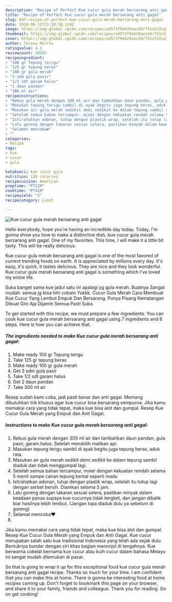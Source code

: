 ```yaml
---
description: "Recipe of Perfect Kue cucur gula merah bersarang anti gagal"
title: "Recipe of Perfect Kue cucur gula merah bersarang anti gagal"
slug: 847-recipe-of-perfect-kue-cucur-gula-merah-bersarang-anti-gagal
date: 2020-08-12T21:20:50.124Z
image: https://img-global.cpcdn.com/recipes/ad573f9eb29aecb9/751x532cq70/kue-cucur-gula-merah-bersarang-anti-gagal-foto-resep-utama.jpg
thumbnail: https://img-global.cpcdn.com/recipes/ad573f9eb29aecb9/751x532cq70/kue-cucur-gula-merah-bersarang-anti-gagal-foto-resep-utama.jpg
cover: https://img-global.cpcdn.com/recipes/ad573f9eb29aecb9/751x532cq70/kue-cucur-gula-merah-bersarang-anti-gagal-foto-resep-utama.jpg
author: Teresa Morris
ratingvalue: 4.1
reviewcount: 39502
recipeingredient:
- "100 gr Tepung terigu"
- "125 gr tepung beras"
- "100 gr gula merah"
- "3 sdm gula pasir"
- "1/2 sdt garam halus"
- "2 daun pandan"
- "300 ml air"
recipeinstructions:
- "Rebus gula merah dengan 300 ml air dan tambahkan daun pandan, gula pasir, garam halus. Setelah mendidih matikan api."
- "Masukan tepung terigu sambil di ayak begitu juga tepung beras, aduk rata."
- "Masukan air gula merah sedikit demi sedikit ke dalam tepung sambil diaduk dan tidak menggumpal lagi."
- "Setelah semua bahan tercampur, mixer dengan kekuatan rendah selama 5 menit sampe cairan tepung kental seperti madu"
- "Istirahatkan adonan, tutup dengan plastik wrap, setelah itu tutup lagi dengan serbet bersih. Diamkan selama 3 jam."
- "Lalu goreng dengan takaran sesuai selera, pastikan minyak dalam keadaan panas supaya kue cucurnya tidak lengket, dan jangan dibalik biar hasilnya lebih lembut. (Jangan lupa diaduk dulu ya sebelum di goreng)"
- "Selamat mencoba❤️"
- ""
categories:
- Recipe
tags:
- kue
- cucur
- gula

katakunci: kue cucur gula 
nutrition: 136 calories
recipecuisine: American
preptime: "PT12M"
cooktime: "PT41M"
recipeyield: "2"
recipecategory: Lunch

---
```



![Kue cucur gula merah bersarang anti gagal](https://img-global.cpcdn.com/recipes/ad573f9eb29aecb9/751x532cq70/kue-cucur-gula-merah-bersarang-anti-gagal-foto-resep-utama.jpg)

Hello everybody, hope you're having an incredible day today. Today, I'm gonna show you how to make a distinctive dish, kue cucur gula merah bersarang anti gagal. One of my favorites. This time, I will make it a little bit tasty. This will be really delicious.

Kue cucur gula merah bersarang anti gagal is one of the most favored of current trending foods on earth. It is appreciated by millions every day. It's easy, it's quick, it tastes delicious. They are nice and they look wonderful. Kue cucur gula merah bersarang anti gagal is something which I've loved my entire life.

Suka banget sama kue jadul satu ini apalagi yg gula merah. Buatnya Sangat mudah. semua jg bisa hihi cobain Yukkk. Cucur Gula Merah Cara Membuat Kue Cucur Yang Lembut Empuk Dan Bersarang. Punya Pisang Kematangan Dibuat Gini Aja Dijamin Semua Pasti Suka.


To get started with this recipe, we must prepare a few ingredients. You can cook kue cucur gula merah bersarang anti gagal using 7 ingredients and 8 steps. Here is how you can achieve that.

<!--inarticleads1-->

##### The ingredients needed to make Kue cucur gula merah bersarang anti gagal:

1. Make ready 100 gr Tepung terigu
1. Take 125 gr tepung beras
1. Make ready 100 gr gula merah
1. Get 3 sdm gula pasir
1. Take 1/2 sdt garam halus
1. Get 2 daun pandan
1. Take 300 ml air


Resep sudah kami coba, jadi pasti benar dan anti gagal. Memang dibutuhkan trik khusus agar kue cucur bisa bersarang sempurna. Jika kamu memakai cara yang tidak tepat, maka kue bisa alot dan gumpal. Resep Kue Cucur Gula Merah yang Empuk dan Anti Gagal. 

<!--inarticleads2-->

##### Instructions to make Kue cucur gula merah bersarang anti gagal:

1. Rebus gula merah dengan 300 ml air dan tambahkan daun pandan, gula pasir, garam halus. Setelah mendidih matikan api.
1. Masukan tepung terigu sambil di ayak begitu juga tepung beras, aduk rata.
1. Masukan air gula merah sedikit demi sedikit ke dalam tepung sambil diaduk dan tidak menggumpal lagi.
1. Setelah semua bahan tercampur, mixer dengan kekuatan rendah selama 5 menit sampe cairan tepung kental seperti madu
1. Istirahatkan adonan, tutup dengan plastik wrap, setelah itu tutup lagi dengan serbet bersih. Diamkan selama 3 jam.
1. Lalu goreng dengan takaran sesuai selera, pastikan minyak dalam keadaan panas supaya kue cucurnya tidak lengket, dan jangan dibalik biar hasilnya lebih lembut. (Jangan lupa diaduk dulu ya sebelum di goreng)
1. Selamat mencoba❤️
1. 


Jika kamu memakai cara yang tidak tepat, maka kue bisa alot dan gumpal. Resep Kue Cucur Gula Merah yang Empuk dan Anti Gagal. Kue cucur merupakan salah satu kue tradisional Indonesia yang telah ada sejak dulu. Bentuknya bundar dengan ciri khas bagian menonjol di tengahnya. Kue berwarna cokelat bernama kue cucur atau kuih cucur dalam bahasa Melayu ini sangat mudah ditemukan di pasar. 

So that is going to wrap it up for this exceptional food kue cucur gula merah bersarang anti gagal recipe. Thanks so much for your time. I am confident that you can make this at home. There is gonna be interesting food at home recipes coming up. Don't forget to bookmark this page on your browser, and share it to your family, friends and colleague. Thank you for reading. Go on get cooking!
